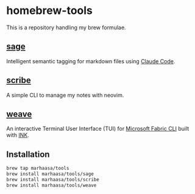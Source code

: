 # homebrew-tools

This is a repository handling my brew formulae.

## [sage](https://github.com/marhaasa/sage)
Intelligent semantic tagging for markdown files using [Claude Code](https://docs.anthropic.com/en/docs/claude-code/overview).

## [scribe](https://github.com/marhaasa/scribe)
A simple CLI to manage my notes with neovim.

## [weave](https://github.com/marhaasa/weave)
An interactive Terminal User Interface (TUI) for [Microsoft Fabric CLI](https://microsoft.github.io/fabric-cli/) built with [INK](https://github.com/vadimdemedes/ink).

## Installation

```sh
brew tap marhaasa/tools
brew install marhaasa/tools/sage
brew install marhaasa/tools/scribe
brew install marhaasa/tools/weave
```
